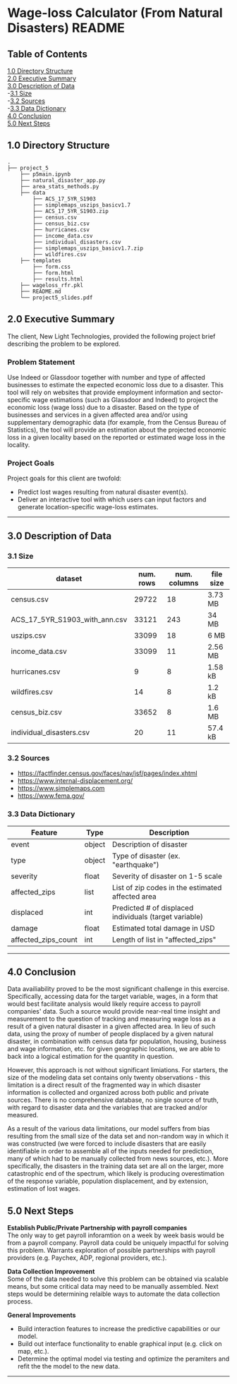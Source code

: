 # Wage-loss Calculator (From Natural Disasters)  README

## Table of Contents
[1.0 Directory Structure](#10-Directory-Structure)<br>
[2.0 Executive Summary](#20-Executive-Summary)<br>
[3.0 Description of Data](#30-Description-of-Data)<br>
-[3.1 Size](#31-Size)<br>
-[3.2 Sources](#32-Sources)<br>
-[3.3 Data Dictionary](#33-Data-Dictionary)<br>
[4.0 Conclusion](#50-Conclusion)<br>
[5.0 Next Steps](#60-Next-Steps)<br>

## 1.0 Directory Structure

```
.
├── project_5
    ├── p5main.ipynb
    ├── natural_disaster_app.py
    ├── area_stats_methods.py
    ├── data
        ├── ACS_17_5YR_S1903
        ├── simplemaps_uszips_basicv1.7
        ├── ACS_17_5YR_S1903.zip
        ├── census.csv
        ├── census_biz.csv
        ├── hurricanes.csv
        ├── income_data.csv
        ├── individual_disasters.csv
        ├── simplemaps_uszips_basicv1.7.zip
        ├── wildfires.csv
    ├── templates
        ├── form.css
        ├── form.html
        ├── results.html
    ├── wageloss_rfr.pkl
    ├── README.md
    └── project5_slides.pdf
```

## 2.0 Executive Summary

The client, New Light Technologies, provided the following project brief describing the problem to be explored. 

### Problem Statement

Use Indeed or Glassdoor together with number and type of affected businesses to estimate the expected economic loss due to a disaster.
This tool will rely on websites that provide employment information and sector-specific wage estimations (such as Glassdoor and Indeed) to project the economic loss (wage loss) due to a disaster. Based on the type of businesses and services in a given affected area and/or using supplementary demographic data (for example, from the Census Bureau of Statistics), the tool will provide an estimation about the projected economic loss in a given locality based on the reported or estimated wage loss in the locality.

### Project Goals

Project goals for this client are twofold:
- Predict lost wages resulting from natural disaster event(s).
- Deliver an interactive tool with which users can input factors and generate location-specific wage-loss estimates.

---
## 3.0 Description of Data

### 3.1 Size

|dataset|num. rows|num. columns|file size|
|---|---|---|---|
|census.csv|29722|18|3.73 MB|
|ACS_17_5YR_S1903_with_ann.csv|33121|243|34 MB|
|uszips.csv|33099|18|6 MB|
|income_data.csv|33099|11|2.56 MB|
|hurricanes.csv|9|8|1.58 kB|
|wildfires.csv|14|8|1.2 kB|
|census_biz.csv|33652|8|1.6 MB|
|individual_disasters.csv|20|11|57.4 kB|


### 3.2 Sources

- https://factfinder.census.gov/faces/nav/jsf/pages/index.xhtml
- https://www.internal-displacement.org/
- https://www.simplemaps.com 
- https://www.fema.gov/

### 3.3 Data Dictionary

|Feature|Type|Description|
|---|---|---|
|event|object|Description of disaster|
|type|object|Type of disaster (ex. "earthquake")|
|severity|float|Severity of disaster on 1-5 scale|
|affected_zips|list|List of zip codes in the estimated affected area|
|displaced|int|Predicted # of displaced individuals (target variable)|
|damage|float|Estimated total damage in USD|
|affected_zips_count|int|Length of list in "affected_zips"|


---
## 4.0 Conclusion

Data availiability proved to be the most significant challenge in this exercise. Specifically, accessing data for the target variable, wages, in a form that would best facilitate analysis would likely require access to payroll companies' data.  Such a source would provide near-real time insight and measurement to the question of tracking and measuring wage loss as a result of a given natural disaster in a given affected area.  In lieu of such data, using the proxy of number of people displaced by a given natural disaster, in combination with census data fpr population, housing, business and wage information, etc. for given geographic locations, we are able to back into a logical estimation for the quantity in question.

However, this approach is not without significant limiations.  For starters, the size of the modeling data set contains only twenty observations - this limitation is a direct result of the fragmented way in which disaster information is collected and organized across both public and private sources.  There is no comprehensive database, no single source of truth, with regard to disaster data and the variables that are tracked and/or measured.

As a result of the various data limitations, our model suffers from bias resulting from the small size of the data set and non-random way in which it was constructed (we were forced to include disasters that are easily identifiable in order to assemble all of the inputs needed for prediction, many of which had to be manually collected from news sources, etc.).  More specifically, the disasters in the training data set are all on the larger, more catastrophic end of the spectrum, which likely is producing overestimation of the response variable, population displacement, and by extension, estimation of lost wages.

## 5.0 Next Steps

**Establish Public/Private Partnership with payroll companies** <br>
The only way to get payroll inforamtion on a week by week basis would be from a payroll company. Payroll data could be uniquely impactful for solving this problem.  Warrants exploration of possible partnerships with payroll providers (e.g. Paychex, ADP, regional providers, etc.).<br>

**Data Collection Improvement**<br>
Some of the data needed to solve this problem can be obtained via scalable means, but some critical data may need to be manually assembled. Next steps would be determining relaible ways to automate the data collection process.<br>

**General Improvements** <br>
- Build interaction features to increase the predictive capabilities or our model.
- Build out interface functionality to enable graphical input (e.g. click on map, etc.).
- Determine the optimal model via testing and optimize the peramiters and refit the the model to the new data.<br>

---

